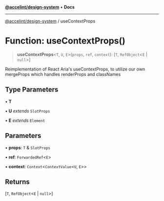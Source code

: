 [**@accelint/design-system**](../README.md) • **Docs**

***

[@accelint/design-system](../README.md) / useContextProps

# Function: useContextProps()

> **useContextProps**\<`T`, `U`, `E`\>(`props`, `ref`, `context`): [`T`, `RefObject`\<`E` \| `null`\>]

Reimplementation of React Aria's useContextProps, to utilize our own
mergeProps which handles renderProps and classNames

## Type Parameters

• **T**

• **U** *extends* `SlotProps`

• **E** *extends* `Element`

## Parameters

• **props**: `T` & `SlotProps`

• **ref**: `ForwardedRef`\<`E`\>

• **context**: `Context`\<`ContextValue`\<`U`, `E`\>\>

## Returns

[`T`, `RefObject`\<`E` \| `null`\>]
